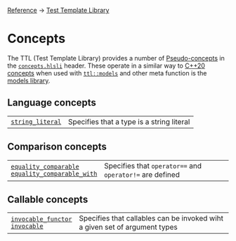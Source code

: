 [Reference](../../ShaderTestFramework.md) -> [Test Template Library](../TTL.md)

# Concepts

The TTL (Test Template Library) provides a number of [Pseudo-concepts](../PseudoConcepts.md) in the [`concepts.hlsli`](../../../src/ShaderTestFramework/Shader/TTL/concepts.hlsli) header. These operate in a similar way to [C++20 concepts](https://en.cppreference.com/w/cpp/header/concepts) when used with [`ttl::models`](../Models/Models.md) and other meta function is the [models library](../Models/ModelsHeader.md).


## Language concepts

| | |
|-|-|
|[`string_literal`](./StringLiteral.md) | Specifies that a type is a string literal |

## Comparison concepts

| | |
|---------|-------------|
|[`equality_comparable`<br>`equality_comparable_with`](./EqualityComparable.md) | Specifies that `operator==` and `operator!=` are defined |

## Callable concepts

| | |
|-|-|
|[`invocable_functor`<br>`invocable`](Invocable.md) | Specifies that callables can be invoked wiht a given set of argument types |



